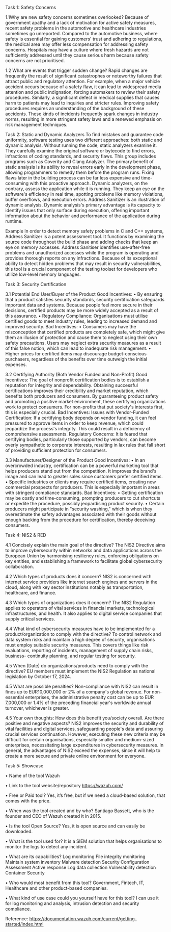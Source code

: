 Task 1: Safety Concerns

1.1Why are new safety concerns sometimes overlooked?
Because of government apathy and a lack of motivation for active safety measures, recent safety problems in the automotive and healthcare industries sometimes go unreported. Compared to the automotive business, where safety is essential for gaining customers' trust and adhering to regulations, the medical area may offer less compensation for addressing safety concerns. Hospitals may have a culture where fresh hazards are not sufficiently addressed until they cause serious harm because safety concerns are not prioritised.

1.2 What are events that trigger sudden change?
Rapid changes are frequently the result of significant catastrophes or noteworthy failures that attract public and regulatory attention. For example, when a major vehicle accident occurs because of a safety flaw, it can lead to widespread media attention and public indignation, forcing automakers to review their safety procedures. Similarly, a significant defect in medical supplies that causes harm to patients may lead to inquiries and stricter rules. Improving safety procedures requires an understanding of the background of these accidents. These kinds of incidents frequently spark changes in industry norms, resulting in more stringent safety laws and a renewed emphasis on risk management techniques.

Task 2: Static and Dynamic Analyzers
To find mistakes and guarantee code uniformity, software testing uses two different approaches: both static and dynamic analysis. Without running the code, static analyzers examine it. They carefully examine the original software or bytecode to find errors, infractions of coding standards, and security flaws. This group includes programs such as Coverity and Clang Analyzer. The primary benefit of static analysis is its ability to reveal errors early in the development phase, allowing programmers to remedy them before the program runs. Fixing flaws later in the building process can be far less expensive and time-consuming with this proactive approach.
Dynamic analyzers, on the contrary, assess the application while it is running. They keep an eye on the software's efficiency in real time, spotting problems like memory violations, buffer overflows, and execution errors. Address Sanitizer is an illustration of dynamic analysis. Dynamic analysis's primary advantage is its capacity to identify issues that only surface during execution, offering important information about the behavior and performance of the application during runtime.

Example
In order to detect memory safety problems in C and C++ systems, Address Sanitizer is a potent assessment tool. It functions by examining the source code throughout the build phase and adding checks that keep an eye on memory accesses. Address Sanitiser identifies use-after-free problems and unauthorized accesses while the program is operating and provides thorough reports on any infractions. Because of its exceptional ability to detect hidden problems that may result in security vulnerabilities, this tool is a crucial component of the testing toolset for developers who utilize low-level memory languages.

Task 3: Security Certification

3.1 Potential End User/Buyer of the Product
Good Incentives:
•	By ensuring that a product satisfies security standards, security certification safeguards important data and systems. Because people feel more secure in their decisions, certified products may be more widely accepted as a result of this assurance.
•	Regulatory Compliance: Organisations must utilise certified goods to meet industry rules, leading to increased demand and improved security.
Bad Incentives:
•	Consumers may have the misconception that certified products are completely safe, which might give them an illusion of protection and cause them to neglect using their own safety precautions. Users may neglect extra security measures as a result of this false notion, which can lead to inadequate risk management.
•	Higher prices for certified items may discourage budget-conscious purchasers, regardless of the benefits over time outweigh the initial expenses.

3.2 Certifying Authority (Both Vendor Funded and Non-Profit)
Good Incentives:
The goal of nonprofit certification bodies is to establish a reputation for integrity and dependability. Obtaining successful certifications improves their credibility and market reputation, which benefits both producers and consumers. By guaranteeing product safety and promoting a positive market environment, these certifying organizations work to protect consumers. For non-profits that put society's interests first, this is especially crucial.
Bad Incentives:
Issues with Vendor-Funded Certification: If a certifying body depends on vendor funding, it can feel pressured to approve items in order to keep revenue, which could jeopardize the process's integrity. This could result in a deficiency of comprehensive assessments. Regulatory Concerns: It is feared that certifying bodies, particularly those supported by vendors, can become overly sympathetic to corporate interests, resulting in lax rules that fall short of providing sufficient protection for consumers.

3.3 Manufacturer/Designer of the Product
Good Incentives:
•	In an overcrowded industry, certification can be a powerful marketing tool that helps producers stand out from the competition. It improves the brand's image and can lead to greater sales since customers prefer certified items.
•	Specific industries or clients may require certified items, creating new commercial prospects for producers. This is especially important in areas with stringent compliance standards.
Bad Incentives:
•	Getting certification may be costly and time-consuming, prompting producers to cut shortcuts or expedite the procedure, possibly jeopardising product security.
•	Certain producers might participate in "security washing," which is when they overestimate the safety advantages associated with their goods without enough backing from the procedure for certification, thereby deceiving consumers.

Task 4: NIS2 & RED

4.1	Concisely explain the main goal of the directive?
The NIS2 Directive aims to improve cybersecurity within networks and data applications across the European Union by harmonising resiliency rules, enforcing obligations on key entities, and establishing a framework to facilitate global cybersecurity collaboration.

4.2 Which types of products does it concern?
NIS2 is concerned with internet service providers like internet search engines and servers in the cloud, along with key sector institutions notably as transportation, healthcare, and finance.

4.3 Which types of organizations does it concern?
The NIS2 Regulation applies to operators of vital services in financial markets, technological infrastructures, and health. It also applies to digital service companies that supply critical services.

4.4	What kind of cybersecurity measures have to be implemented for a product/organization to comply with the directive?
To control network and data system risks and maintain a high degree of security, organisations must employ suitable security measures. This covers things like risk evaluations, reporting of incidents, management of supply chain risks, business- continuity planning, and regular testing for security.

4.5 When (Date) do organizations/products need to comply with the directive?
EU members must implement the NIS2 Regulation as national legislation by October 17, 2024.

4.5	What are possible penalties?
Non-compliance with NIS2 can result in fines up to EUR10,000,000 or 2% of a company's global revenue. For non-essential enterprises, the administrative penalty cost can be up to EUR 7,000,000 or 1.4% of the preceding financial year's worldwide annual turnover, whichever is greater.

4.5 Your own thoughts: How does this benefit you/society overall. Are there positive and negative aspects?
NIS2 improves the security and durability of vital facilities and digital services, safeguarding people's data and assuring crucial services continuation. However, executing these new criteria may be difficult for certain organisations, especially smaller and medium-sized enterprises, necessitating large expenditures in cybersecurity measures. In general, the advantages of NIS2 exceed the expenses, since it will help to create a more secure and private online environment for everyone.

Task 5: Showcase


•	Name of the tool
Wazuh

•	Link to the tool website/repository
https://wazuh.com/

•	Free or Paid tool?
Yes, it’s free, but if we need a cloud-based solution, that comes with the price. 

•	When was the tool created and by who?
Santiago Bassett, who is the founder and CEO of Wazuh created it in 2015.

•	Is the tool Open Source?
Yes, it is open source and can easily be downloaded. 

•	What is the tool used for?
It is a SIEM solution that helps organisations to monitor the logs to detect any incident.

•	What are its capabilities?
Log monitoring
File integrity monitoring  
Maintain system inventory
Malware detection
Security Configuration Assessment
Active response 
Log data collection
Vulnerability detection
Container Security

•	Who would most benefit from this tool?
Government, Fintech, IT, Healthcare and other product-based companies.

•	What kind of use case could you yourself have for this tool?
I can use it for log monitoring and analysis, intrusion detection and security compliance. 

Reference:
https://documentation.wazuh.com/current/getting-started/index.html
